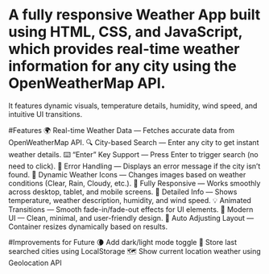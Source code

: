 # A fully responsive Weather App built using HTML, CSS, and JavaScript, which provides real-time weather information for any city using the OpenWeatherMap API.
It features dynamic visuals, temperature details, humidity, wind speed, and intuitive UI transitions.

#Features
🌍 Real-time Weather Data — Fetches accurate data from OpenWeatherMap API.
🔍 City-based Search — Enter any city to get instant weather details.
⌨️ “Enter” Key Support — Press Enter to trigger search (no need to click).
🧠 Error Handling — Displays an error message if the city isn’t found.
🎨 Dynamic Weather Icons — Changes images based on weather conditions (Clear, Rain, Cloudy, etc.).
📱 Fully Responsive — Works smoothly across desktop, tablet, and mobile screens.
💨 Detailed Info — Shows temperature, weather description, humidity, and wind speed.
💡 Animated Transitions — Smooth fade-in/fade-out effects for UI elements.
🌈 Modern UI — Clean, minimal, and user-friendly design.
🔁 Auto Adjusting Layout — Container resizes dynamically based on results.

#Improvements for Future
🌘 Add dark/light mode toggle
💾 Store last searched cities using LocalStorage
🗺️ Show current location weather using Geolocation API
